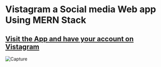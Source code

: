 # Vistagram a Social media Web app Using MERN Stack
## [Visit the App and have your account on Vistagram](https://vistagramm.netlify.app)
![Capture](https://github.com/anand-http/VistaGram-SocailmediaWebApp/assets/90892063/60fd444b-916b-46da-bd0c-1d55be33b6a2)

